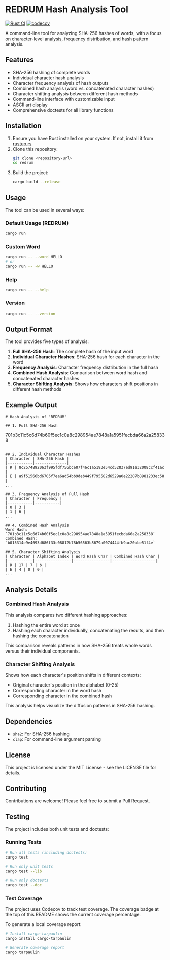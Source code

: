 # REDRUM Hash Analysis Tool

[![Rust CI](https://github.com/kalanamith/redrum/actions/workflows/rust.yml/badge.svg)](https://github.com/kalanamith/redrum/actions/workflows/rust.yml)
[![codecov](https://codecov.io/gh/kalanamith/redrum/branch/main/graph/badge.svg?token=YOUR_CODECOV_TOKEN)](https://codecov.io/gh/kalanamith/redrum)

A command-line tool for analyzing SHA-256 hashes of words, with a focus on character-level analysis, frequency distribution, and hash pattern analysis.

## Features

- SHA-256 hashing of complete words
- Individual character hash analysis
- Character frequency analysis of hash outputs
- Combined hash analysis (word vs. concatenated character hashes)
- Character shifting analysis between different hash methods
- Command-line interface with customizable input
- ASCII art display
- Comprehensive doctests for all library functions

## Installation

1. Ensure you have Rust installed on your system. If not, install it from [rustup.rs](https://rustup.rs)
2. Clone this repository:
   ```bash
   git clone <repository-url>
   cd redrum
   ```
3. Build the project:
   ```bash
   cargo build --release
   ```

## Usage

The tool can be used in several ways:

### Default Usage (REDRUM)
```bash
cargo run
```

### Custom Word
```bash
cargo run -- --word HELLO
# or
cargo run -- -w HELLO
```

### Help
```bash
cargo run -- --help
```

### Version
```bash
cargo run -- --version
```

## Output Format

The tool provides five types of analysis:

1. **Full SHA-256 Hash**: The complete hash of the input word
2. **Individual Character Hashes**: SHA-256 hash for each character in the word
3. **Frequency Analysis**: Character frequency distribution in the full hash
4. **Combined Hash Analysis**: Comparison between word hash and concatenated character hashes
5. **Character Shifting Analysis**: Shows how characters shift positions in different hash methods

## Example Output

```
# Hash Analysis of "REDRUM"

## 1. Full SHA-256 Hash
```
701b3c11c5c6d74b60f5ec1c0a8c298954ae7848a1a5951fecbda66a2a258338
```

## 2. Individual Character Hashes
| Character | SHA-256 Hash |
|-----------|--------------|
| R | 8c2574892063f995fdf756bce07f46c1a5193e54cd52837ed91e32008ccf41ac |
| E | a9f51566bd6705f7ea6ad54bb9deb449f795582d6529a0e22207b8981233ec58 |
...

## 3. Frequency Analysis of Full Hash
| Character | Frequency |
|-----------|-----------|
| 0 | 3 |
| 1 | 6 |
...

## 4. Combined Hash Analysis
Word Hash: `701b3c11c5c6d74b60f5ec1c0a8c298954ae7848a1a5951fecbda66a2a258338`
Combined Hash: `b015314e9e4693d686f33c08812b78b56563b8679a0074444fb9ac20bbe51f4e`

## 5. Character Shifting Analysis
| Character | Alphabet Index | Word Hash Char | Combined Hash Char |
|-----------|----------------|----------------|-------------------|
| R | 17 | 7 | b |
| E | 4 | 0 | 0 |
...
```

## Analysis Details

### Combined Hash Analysis
This analysis compares two different hashing approaches:
1. Hashing the entire word at once
2. Hashing each character individually, concatenating the results, and then hashing the concatenation

This comparison reveals patterns in how SHA-256 treats whole words versus their individual components.

### Character Shifting Analysis
Shows how each character's position shifts in different contexts:
- Original character's position in the alphabet (0-25)
- Corresponding character in the word hash
- Corresponding character in the combined hash

This analysis helps visualize the diffusion patterns in SHA-256 hashing.

## Dependencies

- `sha2`: For SHA-256 hashing
- `clap`: For command-line argument parsing

## License

This project is licensed under the MIT License - see the LICENSE file for details.

## Contributing

Contributions are welcome! Please feel free to submit a Pull Request.

## Testing

The project includes both unit tests and doctests:

### Running Tests
```bash
# Run all tests (including doctests)
cargo test

# Run only unit tests
cargo test --lib

# Run only doctests
cargo test --doc
```

### Test Coverage
The project uses Codecov to track test coverage. The coverage badge at the top of this README shows the current coverage percentage.

To generate a local coverage report:
```bash
# Install cargo-tarpaulin
cargo install cargo-tarpaulin

# Generate coverage report
cargo tarpaulin
``` 